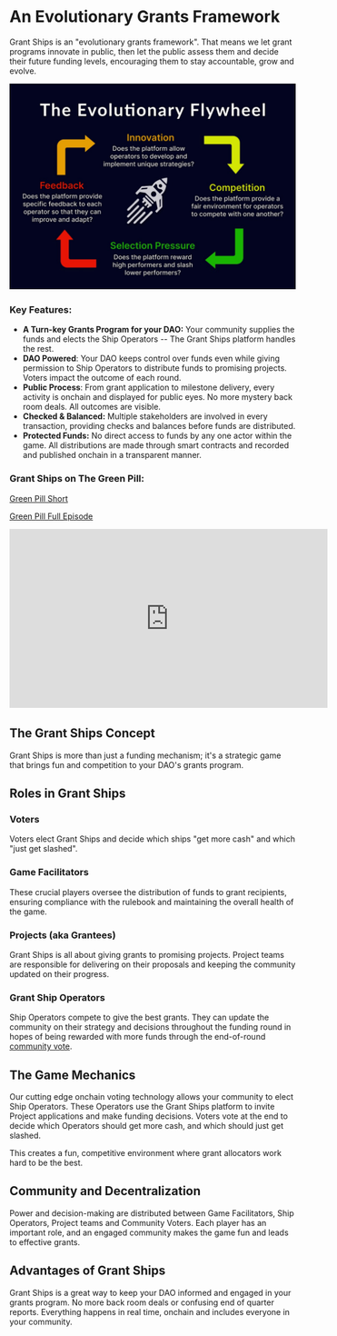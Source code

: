 # An Evolutionary Grants Framework

Grant Ships is an "evolutionary grants framework". That means we let grant programs innovate in public, then let the public assess them and decide their future funding levels, encouraging them to stay accountable, grow and evolve.

![](/public/evolve_flywheel.png)

### Key Features:

- **A Turn-key Grants Program for your DAO:** Your community supplies the funds and elects the Ship Operators -- The Grant Ships platform handles the rest.
- **DAO Powered**: Your DAO keeps control over funds even while giving permission to Ship Operators to distribute funds to promising projects. Voters impact the outcome of each round.
- **Public Process**: From grant application to milestone delivery, every activity is onchain and displayed for public eyes. No more mystery back room deals. All outcomes are visible.
- **Checked & Balanced:** Multiple stakeholders are involved in every transaction, providing checks and balances before funds are distributed.
- **Protected Funds:** No direct access to funds by any one actor within the game. All distributions are made through smart contracts and recorded and published onchain in a transparent manner.

### Grant Ships on The Green Pill:

[Green Pill Short](https://www.youtube.com/shorts/C1Ntm7pBTUw)

[Green Pill Full Episode](https://www.youtube.com/watch?v=YOpUobBHsm0)

<iframe width="560" height="315" src="https://www.youtube.com/embed/YOpUobBHsm0?si=LAd3FAg5WMVqPGwT" title="YouTube video player" frameborder="0" allow="accelerometer; autoplay; clipboard-write; encrypted-media; gyroscope; picture-in-picture; web-share" referrerpolicy="strict-origin-when-cross-origin" allowfullscreen></iframe>

## The Grant Ships Concept

Grant Ships is more than just a funding mechanism; it's a strategic game that brings fun and competition to your DAO's grants program.

## Roles in Grant Ships

### Voters

Voters elect Grant Ships and decide which ships "get more cash" and which "just get slashed".

### Game Facilitators

These crucial players oversee the distribution of funds to grant recipients, ensuring compliance with the rulebook and maintaining the overall health of the game.

### Projects (aka Grantees)

Grant Ships is all about giving grants to promising projects. Project teams are responsible for delivering on their proposals and keeping the community updated on their progress.

### Grant Ship Operators

Ship Operators compete to give the best grants. They can update the community on their strategy and decisions throughout the funding round in hopes of being rewarded with more funds through the end-of-round [community vote](/about/voting).

## The Game Mechanics

Our cutting edge onchain voting technology allows your community to elect Ship Operators. These Operators use the Grant Ships platform to invite Project applications and make funding decisions. Voters vote at the end to decide which Operators should get more cash, and which should just get slashed.

This creates a fun, competitive environment where grant allocators work hard to be the best.

## Community and Decentralization

Power and decision-making are distributed between Game Facilitators, Ship Operators, Project teams and Community Voters. Each player has an important role, and an engaged community makes the game fun and leads to effective grants.

## Advantages of Grant Ships

Grant Ships is a great way to keep your DAO informed and engaged in your grants program. No more back room deals or confusing end of quarter reports. Everything happens in real time, onchain and includes everyone in your community.

